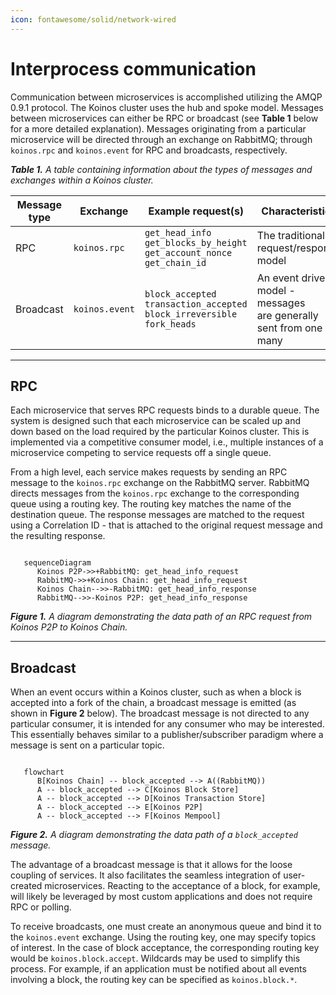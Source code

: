 ```yaml
---
icon: fontawesome/solid/network-wired
---
```


# Interprocess communication
Communication between microservices is accomplished utilizing the AMQP 0.9.1 protocol. The Koinos cluster uses the hub and spoke model. Messages between microservices can either be RPC or broadcast (see **Table 1** below for a more detailed explanation). Messages originating from a particular microservice will be directed through an exchange on RabbitMQ; through `koinos.rpc` and `koinos.event` for RPC and broadcasts, respectively.

_**Table 1.** A table containing information about the types of messages and exchanges within a Koinos cluster._

|Message type|Exchange|Example request(s)|Characteristics|
|---|---|---|---|
|RPC       |`koinos.rpc`  |`get_head_info`<br/>`get_blocks_by_height`<br/>`get_account_nonce`<br/>`get_chain_id`  |The traditional request/response <br/>model|
|Broadcast |`koinos.event`|`block_accepted`<br/>`transaction_accepted`<br/>`block_irreversible`<br/>`fork_heads`  |An event driven model - messages <br/>are generally sent from one to many|

---
## RPC
Each microservice that serves RPC requests binds to a durable queue. The system is designed such that each microservice can be scaled up and down based on the load required by the particular Koinos cluster. This is implemented via a competitive consumer model, i.e., multiple instances of a microservice competing to service requests off a single queue.

From a high level, each service makes requests by sending an RPC message to the `koinos.rpc` exchange on the RabbitMQ server. RabbitMQ directs messages from the `koinos.rpc` exchange to the corresponding queue using a routing key. The routing key matches the name of the destination queue. The response messages are matched to the request using a Correlation ID - that is attached to the original request message and the resulting response.

```mermaid

   sequenceDiagram
      Koinos P2P->>+RabbitMQ: get_head_info_request
      RabbitMQ->>+Koinos Chain: get_head_info_request
      Koinos Chain-->>-RabbitMQ: get_head_info_response
      RabbitMQ-->>-Koinos P2P: get_head_info_response
```

_**Figure 1.** A diagram demonstrating the data path of an RPC request from Koinos P2P to Koinos Chain._

---
## Broadcast
When an event occurs within a Koinos cluster, such as when a block is accepted into a fork of the chain, a broadcast message is emitted (as shown in **Figure 2** below). The broadcast message is not directed to any particular consumer, it is intended for any consumer who may be interested. This essentially behaves similar to a publisher/subscriber paradigm where a message is sent on a particular topic.

```mermaid

   flowchart
      B[Koinos Chain] -- block_accepted --> A((RabbitMQ))
      A -- block_accepted --> C[Koinos Block Store]
      A -- block_accepted --> D[Koinos Transaction Store]
      A -- block_accepted --> E[Koinos P2P]
      A -- block_accepted --> F[Koinos Mempool]
```

_**Figure 2.** A diagram demonstrating the data path of a `block_accepted` message._

The advantage of a broadcast message is that it allows for the loose coupling of services. It also facilitates the seamless integration of user-created microservices. Reacting to the acceptance of a block, for example, will likely be leveraged by most custom applications and does not require RPC or polling.

To receive broadcasts, one must create an anonymous queue and bind it to the `koinos.event` exchange. Using the routing key, one may specify topics of interest. In the case of block acceptance, the corresponding routing key would be `koinos.block.accept`. Wildcards may be used to simplify this process. For example, if an application must be notified about all events involving a block, the routing key can be specified as `koinos.block.*`.
